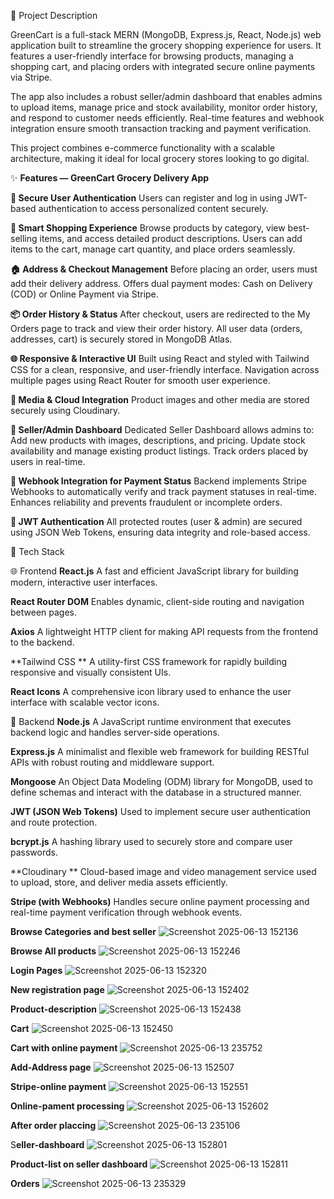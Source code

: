 🚀 Project Description

GreenCart is a full-stack MERN (MongoDB, Express.js, React, Node.js) web application built to streamline the grocery shopping experience for users. It features a user-friendly interface for browsing products, managing a shopping cart, and placing orders with integrated secure online payments via Stripe.

The app also includes a robust seller/admin dashboard that enables admins to upload items, manage price and stock availability, monitor order history, and respond to customer needs efficiently. Real-time features and webhook integration ensure smooth transaction tracking and payment verification.

This project combines e-commerce functionality with a scalable architecture, making it ideal for local grocery stores looking to go digital.

✨ **Features — GreenCart Grocery Delivery App** 

**👤 Secure User Authentication**
Users can register and log in using JWT-based authentication to access personalized content securely.

**🛒 Smart Shopping Experience**
Browse products by category, view best-selling items, and access detailed product descriptions.
Users can add items to the cart, manage cart quantity, and place orders seamlessly.

**🏠 Address & Checkout Management**
Before placing an order, users must add their delivery address.
Offers dual payment modes: Cash on Delivery (COD) or Online Payment via Stripe.

**📦 Order History & Status**
After checkout, users are redirected to the My Orders page to track and view their order history.
All user data (orders, addresses, cart) is securely stored in MongoDB Atlas.

**🌐 Responsive & Interactive UI**
Built using React and styled with Tailwind CSS for a clean, responsive, and user-friendly interface.
Navigation across multiple pages using React Router for smooth user experience.

**📸 Media & Cloud Integration**
Product images and other media are stored securely using Cloudinary.

**🧾 Seller/Admin Dashboard**
Dedicated Seller Dashboard allows admins to:
Add new products with images, descriptions, and pricing.
Update stock availability and manage existing product listings.
Track orders placed by users in real-time.

**🔁 Webhook Integration for Payment Status**
Backend implements Stripe Webhooks to automatically verify and track payment statuses in real-time.
Enhances reliability and prevents fraudulent or incomplete orders.

**🔐 JWT Authentication**
All protected routes (user & admin) are secured using JSON Web Tokens, ensuring data integrity and role-based access.


🧰 Tech Stack

🌐 Frontend
**React.js** 
A fast and efficient JavaScript library for building modern, interactive user interfaces.

**React Router DOM** 
Enables dynamic, client-side routing and navigation between pages.

**Axios** 
A lightweight HTTP client for making API requests from the frontend to the backend.

**Tailwind CSS **
A utility-first CSS framework for rapidly building responsive and visually consistent UIs.

**React Icons** 
A comprehensive icon library used to enhance the user interface with scalable vector icons.

🔧 Backend
**Node.js** 
A JavaScript runtime environment that executes backend logic and handles server-side operations.

**Express.js** 
A minimalist and flexible web framework for building RESTful APIs with robust routing and middleware support.

**Mongoose** 
An Object Data Modeling (ODM) library for MongoDB, used to define schemas and interact with the database in a structured manner.

**JWT (JSON Web Tokens)** 
Used to implement secure user authentication and route protection.

**bcrypt.js** 
A hashing library used to securely store and compare user passwords.

**Cloudinary **
Cloud-based image and video management service used to upload, store, and deliver media assets efficiently.

**Stripe (with Webhooks)** 
Handles secure online payment processing and real-time payment verification through webhook events.

**Browse Categories and best seller** 
![Screenshot 2025-06-13 152136](https://github.com/user-attachments/assets/9fa23c54-ac22-4d34-a7e8-aa83e2583d78)

**Browse All products** 
![Screenshot 2025-06-13 152246](https://github.com/user-attachments/assets/5c99e38b-2ea5-4013-9f33-224b238345aa)

**Login Pages**
![Screenshot 2025-06-13 152320](https://github.com/user-attachments/assets/864c02a3-11b6-485c-82c4-0187c32bb02b)

**New registration page**
![Screenshot 2025-06-13 152402](https://github.com/user-attachments/assets/846342b3-e320-4794-b22e-f03b0fa02538)

**Product-description**
![Screenshot 2025-06-13 152438](https://github.com/user-attachments/assets/744d4d35-c131-471c-b62e-2187d53de578)

**Cart**
![Screenshot 2025-06-13 152450](https://github.com/user-attachments/assets/fd31aac1-9c67-48b2-b825-10905dcc7874)

**Cart with online payment**
![Screenshot 2025-06-13 235752](https://github.com/user-attachments/assets/09c860a8-4d09-44a2-b256-9edcf4bfe73d)

**Add-Address page**
![Screenshot 2025-06-13 152507](https://github.com/user-attachments/assets/7020f387-c2a4-4c86-94e4-e5863fd1de08)

**Stripe-online payment**
![Screenshot 2025-06-13 152551](https://github.com/user-attachments/assets/011cb907-d3b0-4b79-ab1a-b6b079f31bfd)

**Online-pament processing**
![Screenshot 2025-06-13 152602](https://github.com/user-attachments/assets/ecb3e80a-6644-4642-87d0-66b1d08edf0b)

**After order placcing**
![Screenshot 2025-06-13 235106](https://github.com/user-attachments/assets/45d47c66-cc96-42be-8bce-4374ad9e7953)

S**eller-dashboard**
![Screenshot 2025-06-13 152801](https://github.com/user-attachments/assets/80b1a377-513e-40c7-a1c2-b8513fbd4195)

**Product-list on seller dashboard**
![Screenshot 2025-06-13 152811](https://github.com/user-attachments/assets/dfa19388-ed64-4b56-8392-a84b4d59bbc7)

**Orders**
![Screenshot 2025-06-13 235329](https://github.com/user-attachments/assets/87120315-b607-4c3a-b420-75291c6e4d1c)




